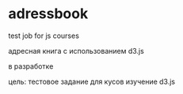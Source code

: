 adressbook
==========

test job for js courses

адресная книга с использованием d3.js 

в разработке

цель:
тестовое задание для кусов
изучение d3.js
